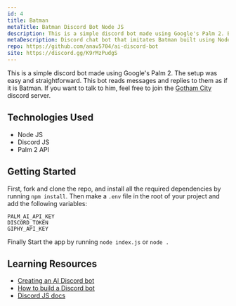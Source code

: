 ```yaml
---
id: 4
title: Batman
metaTitle: Batman Discord Bot Node JS
description: This is a simple discord bot made using Google's Palm 2. Batman only speaks when spoken to (you need to @mention him for him to respond) and has been maintaining peace in my homies discord server.
metaDescription: Discord chat bot that imitates Batman built using Node Js, Discord JS and Palm 2 API with the server hosted on Render.
repo: https://github.com/anav5704/ai-discord-bot
site: https://discord.gg/K9rMzPudgS
---
```


This is a simple discord bot made using Google's Palm 2. The setup was easy and straightforward. This bot reads messages and replies to them as if it is Batman. If you want to talk to him, feel free to join the [Gotham City](https://discord.gg/K9rMzPudgS) discord server.

## Technologies Used

-   Node JS
-   Discord JS
-   Palm 2 API

## Getting Started

First, fork and clone the repo, and install all the required dependencies by running `npm install`. Then make a `.env` file in the root of your project and add the following variables:

```
PALM_AI_API_KEY
DISCORD_TOKEN
GIPHY_API_KEY
```

Finally Start the app by running `node index.js` or `node .`

## Learning Resources

-   [Creating an AI Discord bot](https://www.youtube.com/watch?v=VxD7Lt1eV2U)
-   [How to build a Discord bot](https://www.youtube.com/watch?v=Oy5HGvrxM4o)
-   [Discord JS docs](https://discord.js.org/)
